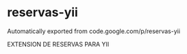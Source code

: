 # reservas-yii
Automatically exported from code.google.com/p/reservas-yii

EXTENSION DE RESERVAS PARA YII
